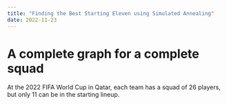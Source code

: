 ```yaml
---
title: "Finding the Best Starting Eleven using Simulated Annealing"
date: 2022-11-23
---
```


# A complete graph for a complete squad

At the 2022 FIFA World Cup in Qatar, each team has a squad of 26 players, but only 11 can be in the starting lineup. 
